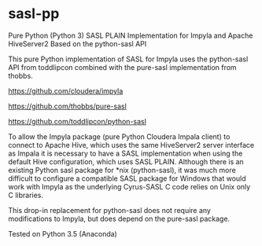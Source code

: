 # sasl-pp
Pure Python (Python 3) SASL PLAIN Implementation for Impyla and Apache HiveServer2 Based on the python-sasl API

This pure Python implementation of SASL for Impyla uses the python-sasl API from toddlipcon combined with the pure-sasl implementation from thobbs.

https://github.com/cloudera/impyla

https://github.com/thobbs/pure-sasl

https://github.com/toddlipcon/python-sasl

To allow the Impyla package (pure Python Cloudera Impala client) to connect to Apache Hive, which uses the same HiveServer2 server interface as Impala it is necessary to have a SASL implementation when using the default Hive configuration, which uses SASL PLAIN.  Although there is an existing Python sasl package for *nix (python-sasl), it was much more difficult to configure a compatible SASL package for Windows that would work with Impyla as the underlying Cyrus-SASL C code relies on Unix only C libraries.

This drop-in replacement for python-sasl does not require any modifications to Impyla, but does depend on the pure-sasl package.

Tested on Python 3.5 (Anaconda)
